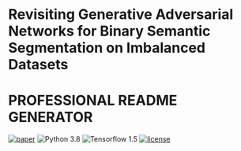 # Revisiting Generative Adversarial Networks for Binary Semantic Segmentation on Imbalanced Datasets

# PROFESSIONAL  README GENERATOR
[![paper](https://img.shields.io/badge/arXiv-Paper-<COLOR>.svg)](https://arxiv.org/abs/2402.02245)
![Python 3.8](https://img.shields.io/badge/python-3.8.16-green.svg)
![Tensorflow 1.5](https://img.shields.io/badge/Tensorflow-1.15-blue.svg)
[![license](https://img.shields.io/badge/License-MIT-brightgreen.svg)](https://choosealicense.com/licenses/mit/)
